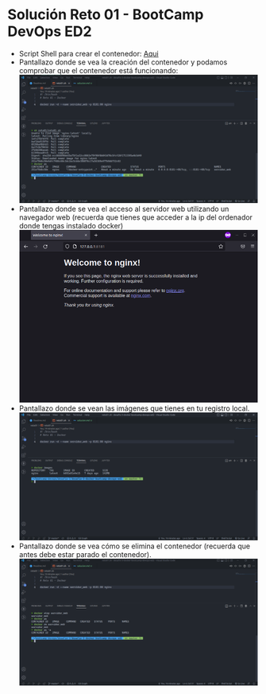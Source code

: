 # Solución Reto 01 - BootCamp DevOps ED2

- Script Shell para crear el contenedor: [Aqui](reto.sh)
- Pantallazo donde se vea la creación del contenedor y podamos comprobar que el contenedor está funcionando:
![Imagen 01 - reto 01](assets/images/01_reto01.png)
- Pantallazo donde se vea el acceso al servidor web utilizando un navegador web (recuerda que tienes que acceder a la ip del ordenador donde tengas instalado docker)
![Imagen 02 - reto 01](assets/images/02_reto01.png)
- Pantallazo donde se vean las imágenes que tienes en tu registro local.
![Imagen 03 - reto 01](assets/images/03_reto01.png)
- Pantallazo donde se vea cómo se elimina el contenedor (recuerda que antes debe estar parado el contenedor).
![Imagen 04 - reto 01](assets/images/04_reto01.png)
